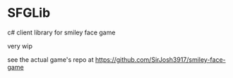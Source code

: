 # SFGLib
c# client library for smiley face game

very wip

see the actual game's repo at https://github.com/SirJosh3917/smiley-face-game
